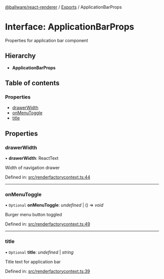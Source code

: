 [@ballware/react-renderer](../README.md) / [Exports](../modules.md) / ApplicationBarProps

# Interface: ApplicationBarProps

Properties for application bar component

## Hierarchy

* **ApplicationBarProps**

## Table of contents

### Properties

- [drawerWidth](applicationbarprops.md#drawerwidth)
- [onMenuToggle](applicationbarprops.md#onmenutoggle)
- [title](applicationbarprops.md#title)

## Properties

### drawerWidth

• **drawerWidth**: ReactText

Width of navigation drawer

Defined in: [src/renderfactorycontext.ts:44](https://github.com/frankball/ballware-react-renderer/blob/69adedb/src/renderfactorycontext.ts#L44)

___

### onMenuToggle

• `Optional` **onMenuToggle**: *undefined* \| () => *void*

Burger menu button toggled

Defined in: [src/renderfactorycontext.ts:49](https://github.com/frankball/ballware-react-renderer/blob/69adedb/src/renderfactorycontext.ts#L49)

___

### title

• `Optional` **title**: *undefined* \| *string*

Title text for application bar

Defined in: [src/renderfactorycontext.ts:39](https://github.com/frankball/ballware-react-renderer/blob/69adedb/src/renderfactorycontext.ts#L39)
